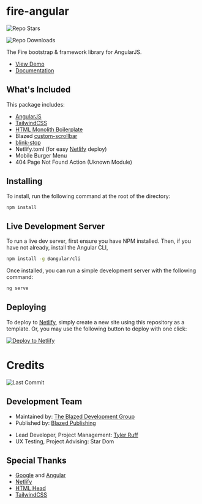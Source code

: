 # fire-angular
![Repo Stars](https://img.shields.io/github/stars/blazed-space/fire-angular?style=for-the-badge "Repo Stars")

![Repo Downloads](https://img.shields.io/github/downloads/blazed-space/fire-angular/total?style=for-the-badge "Repo Downloads")

The Fire bootstrap &amp; framework library for AngularJS.

- [View Demo](https://fire-angular.netlify.app/)
- [Documentation](https://github.com/blazed-space/fire-angular/wiki)

## What's Included
This package includes:
- [AngularJS](https://angular.io/)
- [TailwindCSS](https://tailwindcss.com/)
- [HTML Monolith Boilerplate](https://github.com/tyler-ruff/tyler-ruff/blob/main/Web-Gallery/HTML-Snippets/index.html)
- Blazed [custom-scrollbar](https://github.com/tyler-ruff/tyler-ruff/blob/main/Web-Gallery/CSS-Snippets/custom-scrollbar.css)
- [blink-stop](https://github.com/tyler-ruff/tyler-ruff/blob/main/Web-Gallery/CSS-Snippets/blink-stop.css)
- Netlify.toml (for easy [Netlify](https://netlify.com/) deploy)
- Mobile Burger Menu
- 404 Page Not Found Action (Uknown Module)

## Installing
To install, run the following command at the root of the directory:
```sh
npm install
```

## Live Development Server
To run a live dev server, first ensure you have NPM installed. Then, if you have not already, install the Angular CLI,

```sh
npm install -g @angular/cli
```

Once installed, you can run a simple development server with the following command:

```sh
ng serve
```

## Deploying
To deploy to [Netlify](https://netlify.com/), simply create a new site using this repository as a template.
Or, you may use the following button to deploy with one click:

[![Deploy to Netlify](https://www.netlify.com/img/deploy/button.svg "Deploy to Netlify")](https://app.netlify.com/start/deploy?repository=https://github.com/blazed-space/fire-angular)

# Credits
![Last Commit](https://img.shields.io/github/last-commit/blazed-space/fire-angular?style=for-the-badge "Last Commit")
## Development Team
* Maintained by: [The Blazed Development Group](https://www.facebook.com/groups/blzdev)
* Published by: [Blazed Publishing](https://blazed.xyz/)
- Lead Developer, Project Management: [Tyler Ruff](https://github.com/tyler-ruff)
- UX Testing, Project Advising: Star Dom
## Special Thanks
- [Google](https://google.com/) and [Angular](https://angular.io/)
- [Netlify](https://netlify.com/)
- [HTML Head](https://htmlhead.dev/)
- [TailwindCSS](https://tailwindcss.com/)